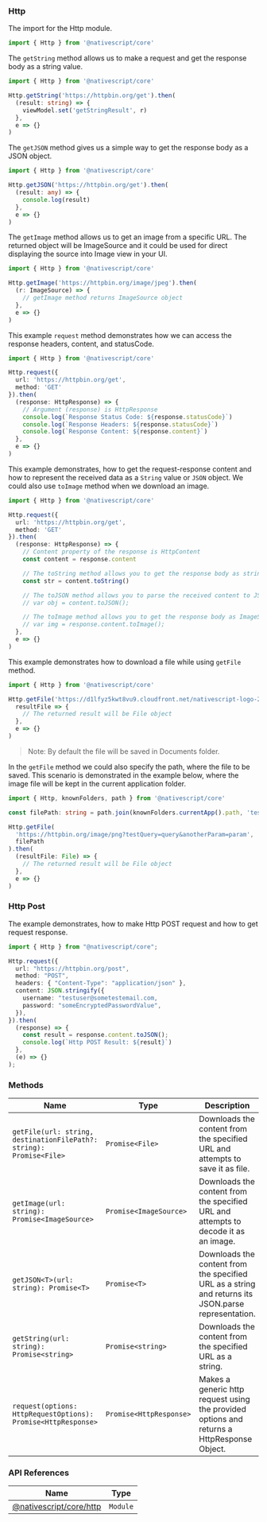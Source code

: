 ### Http

The import for the Http module.

```typescript
import { Http } from '@nativescript/core'
```

The `getString` method allows us to make a request and get the response body as a string value.

```typescript
import { Http } from '@nativescript/core'

Http.getString('https://httpbin.org/get').then(
  (result: string) => {
    viewModel.set('getStringResult', r)
  },
  e => {}
)
```

The `getJSON` method gives us a simple way to get the response body as a JSON object.

```typescript
import { Http } from '@nativescript/core'

Http.getJSON('https://httpbin.org/get').then(
  (result: any) => {
    console.log(result)
  },
  e => {}
)
```

The `getImage` method allows us to get an image from a specific URL. The returned object will be ImageSource and it could be used for direct displaying the source into Image view in your UI.

```typescript
import { Http } from '@nativescript/core'

Http.getImage('https://httpbin.org/image/jpeg').then(
  (r: ImageSource) => {
    // getImage method returns ImageSource object
  },
  e => {}
)
```

This example `request` method demonstrates how we can access the response headers, content, and statusCode.

```typescript
import { Http } from '@nativescript/core'

Http.request({
  url: 'https://httpbin.org/get',
  method: 'GET'
}).then(
  (response: HttpResponse) => {
    // Argument (response) is HttpResponse
    console.log(`Response Status Code: ${response.statusCode}`)
    console.log(`Response Headers: ${response.statusCode}`)
    console.log(`Response Content: ${response.content}`)
  },
  e => {}
)
```

This example demonstrates, how to get the request-response content and how to represent the received data as a `String` value or `JSON` object. We could also use `toImage` method when we download an image.

```typescript
import { Http } from '@nativescript/core'

Http.request({
  url: 'https://httpbin.org/get',
  method: 'GET'
}).then(
  (response: HttpResponse) => {
    // Content property of the response is HttpContent
    const content = response.content

    // The toString method allows you to get the response body as string.
    const str = content.toString()

    // The toJSON method allows you to parse the received content to JSON object
    // var obj = content.toJSON();

    // The toImage method allows you to get the response body as ImageSource.
    // var img = response.content.toImage();
  },
  e => {}
)
```

This example demonstrates how to download a file while using `getFile` method.

```typescript
import { Http } from '@nativescript/core'

Http.getFile('https://d1lfyz5kwt8vu9.cloudfront.net/nativescript-logo-2021.png').then(
  resultFile => {
    // The returned result will be File object
  },
  e => {}
)
```

> Note: By default the file will be saved in Documents folder.

In the `getFile` method we could also specify the path, where the file to be saved. This scenario is demonstrated in the example below, where the image file will be kept in the current application folder.

```typescript
import { Http, knownFolders, path } from '@nativescript/core'

const filePath: string = path.join(knownFolders.currentApp().path, 'test.png')

Http.getFile(
  'https://httpbin.org/image/png?testQuery=query&anotherParam=param',
  filePath
).then(
  (resultFile: File) => {
    // The returned result will be File object
  },
  e => {}
)
```

### Http Post

The example demonstrates, how to make Http POST request and how to get request response.

```typescript
import { Http } from "@nativescript/core";

Http.request({
  url: "https://httpbin.org/post",
  method: "POST",
  headers: { "Content-Type": "application/json" },
  content: JSON.stringify({
    username: "testuser@sometestemail.com,
    password: "someEncryptedPasswordValue",
  }),
}).then(
  (response) => {
    const result = response.content.toJSON();
    console.log(`Http POST Result: ${result}`)
  },
  (e) => {}
);
```

### Methods

| Name                                                                | Type                    | Description                                                                                         |
| ------------------------------------------------------------------- | ----------------------- | --------------------------------------------------------------------------------------------------- |
| `getFile(url: string, destinationFilePath?: string): Promise<File>` | `Promise<File>`         | Downloads the content from the specified URL and attempts to save it as file.                       |
| `getImage(url: string): Promise<ImageSource>`                       | `Promise<ImageSource>`  | Downloads the content from the specified URL and attempts to decode it as an image.                 |
| `getJSON<T>(url: string): Promise<T>`                               | `Promise<T>`            | Downloads the content from the specified URL as a string and returns its JSON.parse representation. |
| `getString(url: string): Promise<string>`                           | `Promise<string>`       | Downloads the content from the specified URL as a string.                                           |
| `request(options: HttpRequestOptions): Promise<HttpResponse>`       | `Promise<HttpResponse>` | Makes a generic http request using the provided options and returns a HttpResponse Object.          |

### API References

| Name                                                                                     | Type     |
| ---------------------------------------------------------------------------------------- | -------- |
| [@nativescript/core/http](https://docs.nativescript.org/api-reference/modules.html#http) | `Module` |
